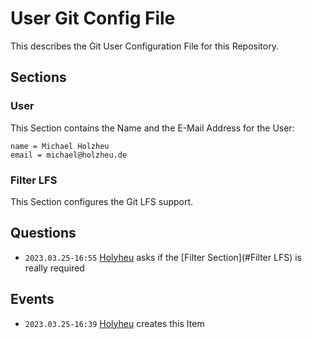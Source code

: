 # User Git Config File

This describes the Git User Configuration File for this Repository.

## Sections

### User

This Section contains the Name and the E-Mail Address for the User:
```
name = Michael Holzheu
email = michael@holzheu.de
```

### Filter LFS

This Section configures the Git LFS support.

## Questions

- ```2023.03.25-16:55``` [Holyheu](4.md) asks if the [Filter Section](#Filter LFS) is really required

## Events

- ```2023.03.25-16:39``` [Holyheu](4.md) creates this Item
